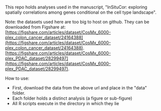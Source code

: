 This repo holds analyses used in the manuscript, "InSituCor: exploring spatially correlations among genes conditional on the cell type landscape".

Note: the datasets used here are too big to host on github. 
They can be downloaded from Figshare at: 
[https://figshare.com/articles/dataset/CosMx_6000-plex_colon_cancer_dataset/24164388](https://figshare.com/articles/dataset/CosMx_6000-plex_colon_cancer_dataset/24164388).
[https://figshare.com/articles/dataset/CosMx_6000-plex_PDAC_dataset/28299497](https://figshare.com/articles/dataset/CosMx_6000-plex_PDAC_dataset/28299497).


How to use:
- First, download the data from the above url and place in the "data" folder. 
- Each folder holds a distinct analysis (a figure or sub-figure)
- All R scripts execute in the directory in which they lie

